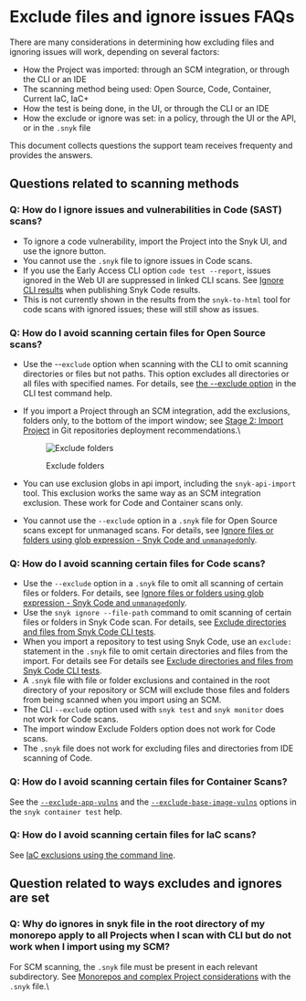 # Exclude files and ignore issues FAQs

There are many considerations in determining how excluding files and ignoring issues will work, depending on several factors:

* How the Project was imported: through an SCM integration, or through the CLI or an IDE
* The scanning method being used: Open Source, Code, Container, Current IaC, IaC+
* How the test is being done, in the UI, or through the CLI or an IDE
* How the exclude or ignore was set: in a policy, through the UI or the API, or in the `.snyk` file

This document collects questions the support team receives frequenty and provides the answers.

## Questions related to scanning methods

### Q: How do I ignore issues and vulnerabilities in Code (SAST) scans?

* To ignore a code vulnerability, import the Project into the Snyk UI, and use the ignore button.&#x20;
* You cannot use the `.snyk` file to ignore issues in Code scans.
* If you use the Early Access CLI option `code test --report`, issues ignored in the Web UI are suppressed in linked CLI scans. See [Ignore CLI results](../../../snyk-cli/scan-and-maintain-projects-using-the-cli/snyk-cli-for-snyk-code/publish-snyk-code-cli-results-and-ignore-issues.md#ignore-cli-results) when publishing Snyk Code results.
* This is not currently shown in the results from the `snyk-to-html` tool for code scans with ignored issues; these will still show as issues.

### Q: How do I avoid scanning certain files for Open Source scans?

* Use the --`exclude` option when scanning with the CLI to omit scanning directories or files but not paths. This option excludes all directories or all files with specified names. For details, see [the --exclude option](../../../snyk-cli/commands/test.md#exclude-less-than-name-greater-than-less-than-name-greater-than-...greater-than) in the CLI test command help.
*   If you import a Project through an SCM integration, add the exclusions, folders only, to the bottom of the import window; see [Stage 2: Import Project](../../../scm-ide-and-ci-cd-integrations/snyk-scm-integrations/introduction-to-git-repository-integrations/deployment-recommendations-for-scm-integrations.md#stage-2-import-projects) in Git repositories deployment recommendations.\


    <figure><img src="https://lh7-us.googleusercontent.com/stHVnzk1ZuP6oUm0zAImt0zROcajuZMm5iB4qX7vTbHkjPWklSgD9NxUdZ6UGgT1kV-dBjrcLyOp0SP1CqFzbNuq9S7qgl4cOD6T9UwuWlEk5SWVHUiHRlO-KfAyq_UppnGNvE67p7ZsSwuWok0_2RM" alt="Exclude folders"><figcaption><p>Exclude folders</p></figcaption></figure>
* You can use exclusion globs in api import, including the `snyk-api-import` tool. This exclusion works the same way as an SCM integration exclusion. These work for Code and Container scans only.
* You cannot use the `--exclude` option in a `.snyk` file for Open Source scans except for unmanaged scans. For details, see [Ignore files or folders using glob expression - Snyk Code and `unmanaged`only](../../../snyk-cli/commands/ignore.md#ignore-files-or-folders-using-glob-expression-snyk-code-and-unmanaged-only).

### Q: How do I avoid scanning certain files for Code scans?

* Use the `--exclude` option in a `.snyk` file to omit all scanning of certain files or folders. For details, see [Ignore files or folders using glob expression - Snyk Code and `unmanaged`only](../../../snyk-cli/commands/ignore.md#ignore-files-or-folders-using-glob-expression-snyk-code-and-unmanaged-only).
* Use the `snyk ignore --file-path` command to omit scanning of certain files or folders in Snyk Code scan. For details, see [Exclude directories and files from Snyk Code CLI tests](../../../snyk-cli/scan-and-maintain-projects-using-the-cli/snyk-cli-for-snyk-code/exclude-directories-and-files-from-snyk-code-cli-tests.md).
* When you import a repository to test using Snyk Code, use an `exclude:` statement in the `.snyk` file to omit certain directories and files from the import. For details see For details see [Exclude directories and files from Snyk Code CLI tests](../../../snyk-cli/scan-and-maintain-projects-using-the-cli/snyk-cli-for-snyk-code/exclude-directories-and-files-from-snyk-code-cli-tests.md).
* A `.snyk` file with file or folder exclusions and contained in the root directory of your repository or SCM will exclude those files and folders from being scanned when you import using an SCM.
* The CLI `--exclude` option used with `snyk test` and `snyk monitor` does not work for Code scans.
* The import window Exclude Folders option does not work for Code scans.
* The `.snyk` file does not work for excluding files and directories from IDE scanning of Code.

### Q: How do I avoid scanning certain files for Container Scans?

See the [`--exclude-app-vulns`](../../../snyk-cli/commands/container-test.md#exclude-app-vulns) and the [`--exclude-base-image-vulns`](../../../snyk-cli/commands/container-test.md#exclude-base-image-vulns) options in the `snyk container test` help.

### Q: How do I avoid scanning certain files for IaC scans?

See [IaC exclusions using the command line](../../../snyk-cli/scan-and-maintain-projects-using-the-cli/snyk-cli-for-iac/iac-exclusions-using-the-command-line.md).

## Question related to ways excludes and ignores are set

### Q: Why do ignores in snyk file in the root directory of my monorepo apply to all Projects when I scan with CLI but do not work when I import using my SCM?

For SCM scanning, the `.snyk` file must be present in each relevant subdirectory. See [Monorepos and complex Project considerations](../../policies/the-.snyk-file.md#monorepos-and-complex-project-considerations) with the `.snyk` file.\
